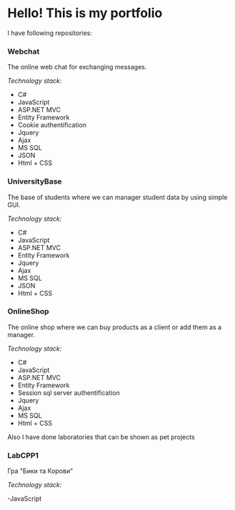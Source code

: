 # Hello! This is my portfolio

I have following repositories:

### Webchat 
The online web chat for exchanging messages.

*Technology stack:*
- C#
- JavaScript
- ASP.NET MVC 
- Entity Framework 
- Cookie authentification 
- Jquery 
- Ajax
- MS SQL
- JSON
- Html + CSS


### UniversityBase
The base of students where we can manager student data by using simple GUI. 

*Technology stack:*
- C#
- JavaScript
- ASP.NET MVC 
- Entity Framework 
- Jquery 
- Ajax
- MS SQL
- JSON
- Html + CSS 


### OnlineShop 
The online shop where we can buy products as a client or add them as a manager.

*Technology stack:*
- C#
- JavaScript
- ASP.NET MVC 
- Entity Framework 
- Session sql server authentification
- Jquery 
- Ajax
- MS SQL
- Html + CSS 


Also I have done laboratories that can be shown as pet projects

### LabCPP1
Гра "Бики та Корови"

*Technology stack:*

-JavaScript





